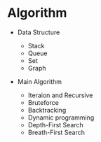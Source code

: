 # Algorithm

- Data Structure

  - Stack
  - Queue
  - Set
  - Graph

- Main Algorithm
  - Iteraion and Recursive
  - Bruteforce
  - Backtracking
  - Dynamic programming
  - Depth-First Search
  - Breath-First Search
